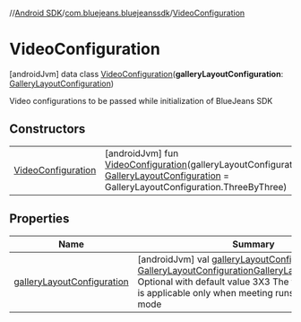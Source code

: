 //[Android SDK](../../../index.md)/[com.bluejeans.bluejeanssdk](../index.md)/[VideoConfiguration](index.md)



# VideoConfiguration  
 [androidJvm] data class [VideoConfiguration](index.md)(**galleryLayoutConfiguration**: [GalleryLayoutConfiguration](../-gallery-layout-configuration/index.md))

Video configurations to be passed while initialization of BlueJeans SDK

   


## Constructors  
  
| | |
|---|---|
| <a name="com.bluejeans.bluejeanssdk/VideoConfiguration/VideoConfiguration/#com.bluejeans.bluejeanssdk.GalleryLayoutConfiguration/PointingToDeclaration/"></a>[VideoConfiguration](-video-configuration.md)| <a name="com.bluejeans.bluejeanssdk/VideoConfiguration/VideoConfiguration/#com.bluejeans.bluejeanssdk.GalleryLayoutConfiguration/PointingToDeclaration/"></a> [androidJvm] fun [VideoConfiguration](-video-configuration.md)(galleryLayoutConfiguration: [GalleryLayoutConfiguration](../-gallery-layout-configuration/index.md) = GalleryLayoutConfiguration.ThreeByThree)   <br>|


## Properties  
  
|  Name |  Summary | 
|---|---|
| <a name="com.bluejeans.bluejeanssdk/VideoConfiguration/galleryLayoutConfiguration/#/PointingToDeclaration/"></a>[galleryLayoutConfiguration](gallery-layout-configuration.md)| <a name="com.bluejeans.bluejeanssdk/VideoConfiguration/galleryLayoutConfiguration/#/PointingToDeclaration/"></a> [androidJvm] val [galleryLayoutConfiguration](gallery-layout-configuration.md): [GalleryLayoutConfiguration](../-gallery-layout-configuration/index.md)[GalleryLayoutConfiguration](../-gallery-layout-configuration/index.md) Optional with default value 3X3 The following property is applicable only when meeting runs in multi-stream mode   <br>|

